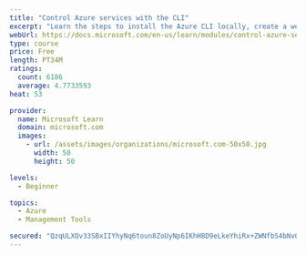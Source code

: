 ```yaml
---
title: "Control Azure services with the CLI"
excerpt: "Learn the steps to install the Azure CLI locally, create a website, and manage Azure resources using the CLI."
webUrl: https://docs.microsoft.com/en-us/learn/modules/control-azure-services-with-cli/
type: course
price: Free
length: PT34M
ratings:
  count: 6186
  average: 4.7733593
heat: 53

provider:
  name: Microsoft Learn
  domain: microsoft.com
  images:
    - url: /assets/images/organizations/microsoft.com-50x50.jpg
      width: 50
      height: 50

levels:
  - Beginner

topics:
  - Azure
  - Management Tools

secured: "QzqULXQv33SBxIIYhyNq6toun8ZoUyNp6IKhHBD9eLkeYhiRx+ZWNfbS4bNv0TD7dV2CKti8ZtJcFKtr2jdd1Xd5stSbZGVyKVJ3fHyBCRbnUH4q9sdDbxqewSQGLoFJ/899wwZ6tPH8tx5tPY7xD11LiBjH32rglT1rTx/7SL5goJRmmhkM/uNMIV6nLvOZ1cQR5ezH0t2FM04HoBIQh6gvvPCbxzfrXI4PuutNO1J+Ima2ncarukxO+FzmWxk9TZ2Z1eVYMjMLzkmXXZj5BAqCggU6ywGL//Psw2GyzguWCoppayKQ/wdHvJ2dYzru/u557TXYNNnTYLaz7iuTdls52Z8ROWXRc6yuF+47K6EFU/Ka5qjYtnN92YA5PCAzjFjPiunrb2UlbawOyTVc6QbOmnaYxarJcguXxdohn58=;9R9yONYP0qi/XmNquQzQ1Q=="
---
```


